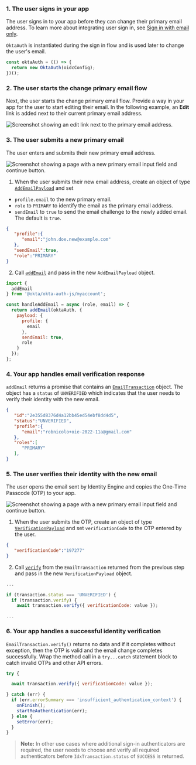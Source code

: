 ### 1. The user signs in your app

The user signs in to your app before they can change their primary email address. To learn more about integrating user sign in, see [Sign in with email only](/docs/guides/pwd-optional-sign-in-email/nodeexpress/main/).

<!-- Temporarily set to nodejs. The above react sign in guide will be completed in https://oktainc.atlassian.net/browse/OKTA-502075 -->

`OktaAuth` is instantiated during the sign in flow and is used later to change the user's email.

```javascript
const oktaAuth = (() => {
  return new OktaAuth(oidcConfig);
})();
```

### 2. The user starts the change primary email flow

Next, the user starts the change primary email flow. Provide a way in your app for the user to start editing their email. In the following example, an **Edit** link is added next to their current primary email address.

<div class="half border">

![Screenshot showing an edit link next to the primary email address.](/img/pwd-optional/pwd-optional-change-email-my-account-js-react-edit-email.png)

</div>

### 3. The user submits a new primary email

The user enters and submits their new primary email address.

<div class="half border">

![Screenshot showing a page with a new primary email input field and continue button.](/img/pwd-optional/pwd-optional-change-email-my-account-js-react-submit-email.png)

</div>

1. When the user submits their new email address, create an object of type [`AddEmailPayload`](https://github.com/okta/okta-auth-js/blob/master/docs/myaccount/modules.md#addemailpayload) and set

* `profile.email` to the new primary email.
* `role` to `PRIMARY` to identify the email as the primary email address.
* `sendEmail` to `true` to send the email challenge to the newly added email. The default is `true`.

```json
{
   "profile":{
      "email":"john.doe.new@example.com"
   },
   "sendEmail":true,
   "role":"PRIMARY"
}
```

2. Call [`addEmail`](https://github.com/okta/okta-auth-js/blob/master/docs/myaccount/modules.md#addemail) and pass in the new `AddEmailPayload` object.

```javascript
import {
  addEmail
} from '@okta/okta-auth-js/myaccount';

const handleAddEmail = async (role, email) => {
  return addEmail(oktaAuth, {
    payload: {
      profile: {
        email
      },
      sendEmail: true,
      role
    }
  });
};
```

### 4. Your app handles email verification response

`addEmail` returns a promise that contains an [`EmailTransaction`](https://github.com/okta/okta-auth-js/blob/master/docs/myaccount/classes/EmailTransaction.md) object. The object has a `status` of `UNVERIFIED` which indicates that the user needs to verify their identity with the new email.

```json
{
   "id":"2e355d8376d4a12bb45ed54ebf8dd4d5",
   "status":"UNVERIFIED",
   "profile":{
      "email":"robnicolo+oie-2022-11a@gmail.com"
   },
   "roles":[
      "PRIMARY"
   ],
}
```

### 5. The user verifies their identity with the new email

The user opens the email sent by Identity Engine and copies the One-Time Passcode (OTP) to your app.

<div class="half border">

![Screenshot showing a page with a new primary email input field and continue button.](/img/pwd-optional/pwd-optional-change-email-my-account-js-react-verify-email.png)

</div>

1. When the user submits the OTP, create an object of type [`VerificationPayload`](https://github.com/okta/okta-auth-js/blob/master/docs/myaccount/modules.md#VerificationPayload) and set `verificationCode` to the OTP entered by the user.

```json
{
   "verificationCode":"197277"
}
```

2. Call [`verify`](https://github.com/okta/okta-auth-js/blob/master/docs/myaccount/classes/EmailTransaction.md#verify) from the `EmailTransaction` returned from the previous step and pass in the new `VerificationPayload` object.

```javascript
...

if (transaction.status === 'UNVERIFIED') {
  if (transaction.verify) {
    await transaction.verify({ verificationCode: value });

...
```

### 6. Your app handles a successful identity verification

`EmailTransaction.verify()` returns no data and if it completes without exception, then the OTP is valid and the email change completes successfully. Wrap the method call in a `try...catch` statement block to catch invalid OTPs and other API errors.

```javascript
try {

  await transaction.verify({ verificationCode: value });

} catch (err) {
  if (err.errorSummary === 'insufficient_authentication_context') {
    onFinish();
    startReAuthentication(err);
  } else {
    setError(err);
  }
}
```

> **Note:** In other use cases where additional sign-in authenticators are required, the user needs to choose and verify all required authenticators before `IdxTransaction.status` of `SUCCESS` is returned.
